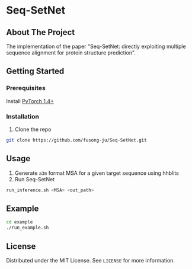 # Seq-SetNet
## About The Project
The implementation of the paper "Seq-SetNet: directly exploiting multiple sequence alignment for
protein structure prediction".

## Getting Started
### Prerequisites
Install [PyTorch 1.4+](https://pytorch.org/)

### Installation

1. Clone the repo
```sh
git clone https://github.com/fusong-ju/Seq-SetNet.git
```

## Usage
1. Generate `a3m` format MSA for a given target sequence using hhblits
2. Run Seq-SetNet
```sh
run_inference.sh <MSA> <out_path>
```

## Example
```sh
cd example
./run_example.sh
```

## License
Distributed under the MIT License. See `LICENSE` for more information.
